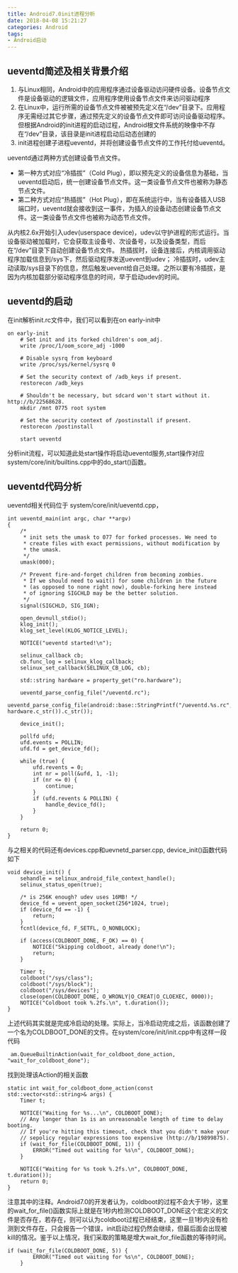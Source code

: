 ```yaml
---
title: Android7.0init进程分析
date: 2018-04-08 15:21:27
categories: Android
tags: 
- Android启动
---
```



## ueventd简述及相关背景介绍
1. 与Linux相同，Android中的应用程序通过设备驱动访问硬件设备。设备节点文件是设备驱动的逻辑文件，应用程序使用设备节点文件来访问驱动程序
2. 在Linux中，运行所需的设备节点文件被被预先定义在“/dev”目录下。应用程序无需经过其它步骤，通过预先定义的设备节点文件即可访问设备驱动程序。 
但根据Android的init进程的启动过程，Android根文件系统的映像中不存在“/dev”目录，该目录是init进程启动后动态创建的
3. init进程创建子进程ueventd，并将创建设备节点文件的工作托付给ueventd。

ueventd通过两种方式创建设备节点文件。 
- 第一种方式对应“冷插拔”（Cold Plug），即以预先定义的设备信息为基础，当ueventd启动后，统一创建设备节点文件。这一类设备节点文件也被称为静态节点文件。 
- 第二种方式对应“热插拔”（Hot Plug），即在系统运行中，当有设备插入USB端口时，ueventd就会接收到这一事件，为插入的设备动态创建设备节点文件。这一类设备节点文件也被称为动态节点文件。

从内核2.6x开始引入udev(userspace device)，udev以守护进程的形式运行。当设备驱动被加载时，它会获取主设备号、次设备号，以及设备类型，而后在“/dev”目录下自动创建设备节点文件。
热插拔时，设备连接后，内核调用驱动程序加载信息到/sys下，然后驱动程序发送uevent到udev； 
冷插拔时，udev主动读取/sys目录下的信息，然后触发uevent给自己处理。之所以要有冷插拔，是因为内核加载部分驱动程序信息的时间，早于启动udev的时间。
## ueventd的启动
在init解析init.rc文件中，我们可以看到在on early-init中

```
on early-init
    # Set init and its forked children's oom_adj.
    write /proc/1/oom_score_adj -1000

    # Disable sysrq from keyboard
    write /proc/sys/kernel/sysrq 0

    # Set the security context of /adb_keys if present.
    restorecon /adb_keys

    # Shouldn't be necessary, but sdcard won't start without it. http://b/22568628.
    mkdir /mnt 0775 root system

    # Set the security context of /postinstall if present.
    restorecon /postinstall

    start ueventd

```
分析init流程，可以知道此处start操作将启动ueventd服务,start操作对应system/core/init/builtins.cpp中的do_start()函数。

##  ueventd代码分析
 ueventd相关代码位于 system/core/init/ueventd.cpp，
 
```
int ueventd_main(int argc, char **argv)
{
    /*
     * init sets the umask to 077 for forked processes. We need to
     * create files with exact permissions, without modification by
     * the umask.
     */
    umask(000);

    /* Prevent fire-and-forget children from becoming zombies.
     * If we should need to wait() for some children in the future
     * (as opposed to none right now), double-forking here instead
     * of ignoring SIGCHLD may be the better solution.
     */
    signal(SIGCHLD, SIG_IGN);

    open_devnull_stdio();
    klog_init();
    klog_set_level(KLOG_NOTICE_LEVEL);

    NOTICE("ueventd started!\n");

    selinux_callback cb;
    cb.func_log = selinux_klog_callback;
    selinux_set_callback(SELINUX_CB_LOG, cb);

    std::string hardware = property_get("ro.hardware");

    ueventd_parse_config_file("/ueventd.rc");
    ueventd_parse_config_file(android::base::StringPrintf("/ueventd.%s.rc", hardware.c_str()).c_str());

    device_init();

    pollfd ufd;
    ufd.events = POLLIN;
    ufd.fd = get_device_fd();

    while (true) {
        ufd.revents = 0;
        int nr = poll(&ufd, 1, -1);
        if (nr <= 0) {
            continue;
        }
        if (ufd.revents & POLLIN) {
            handle_device_fd();
        }
    }

    return 0;
}

```
与之相关的代码还有devices.cpp和uevnetd_parser.cpp, device_init()函数代码如下
```
void device_init() {
    sehandle = selinux_android_file_context_handle();
    selinux_status_open(true);

    /* is 256K enough? udev uses 16MB! */
    device_fd = uevent_open_socket(256*1024, true);
    if (device_fd == -1) {
        return;
    }
    fcntl(device_fd, F_SETFL, O_NONBLOCK);

    if (access(COLDBOOT_DONE, F_OK) == 0) {
        NOTICE("Skipping coldboot, already done!\n");
        return;
    }

    Timer t;
    coldboot("/sys/class");
    coldboot("/sys/block");
    coldboot("/sys/devices");
    close(open(COLDBOOT_DONE, O_WRONLY|O_CREAT|O_CLOEXEC, 0000));
    NOTICE("Coldboot took %.2fs.\n", t.duration());
}

```
上述代码其实就是完成冷启动的处理。实际上，当冷启动完成之后，该函数创建了一个名为COLDBOOT_DONE的文件。在system/core/init/init.cpp中有这样一段代码

```
 am.QueueBuiltinAction(wait_for_coldboot_done_action, "wait_for_coldboot_done");
```
找到处理该Action的相关函数

```
static int wait_for_coldboot_done_action(const std::vector<std::string>& args) {
    Timer t;

    NOTICE("Waiting for %s...\n", COLDBOOT_DONE);
    // Any longer than 1s is an unreasonable length of time to delay booting.
    // If you're hitting this timeout, check that you didn't make your
    // sepolicy regular expressions too expensive (http://b/19899875).
    if (wait_for_file(COLDBOOT_DONE, 1)) {
        ERROR("Timed out waiting for %s\n", COLDBOOT_DONE);
    }

    NOTICE("Waiting for %s took %.2fs.\n", COLDBOOT_DONE, t.duration());
    return 0;
}

```
注意其中的注释。Android7.0的开发者认为，coldboot的过程不会大于1秒，这里的wait_for_file()函数实际上就是在1秒内检测COLDBOOT_DONE这个宏定义的文件是否存在，若存在，则可以认为coldboot过程已经结束，这里一旦1秒内没有检测到文件存在，只会报告一个错误，init启动过程仍然会继续，但最后面会出现被kill的情况。鉴于以上情况，我们采取的策略是增大wait_for_file函数的等待时间。

```
if (wait_for_file(COLDBOOT_DONE, 5)) {
        ERROR("Timed out waiting for %s\n", COLDBOOT_DONE);
    }
```


